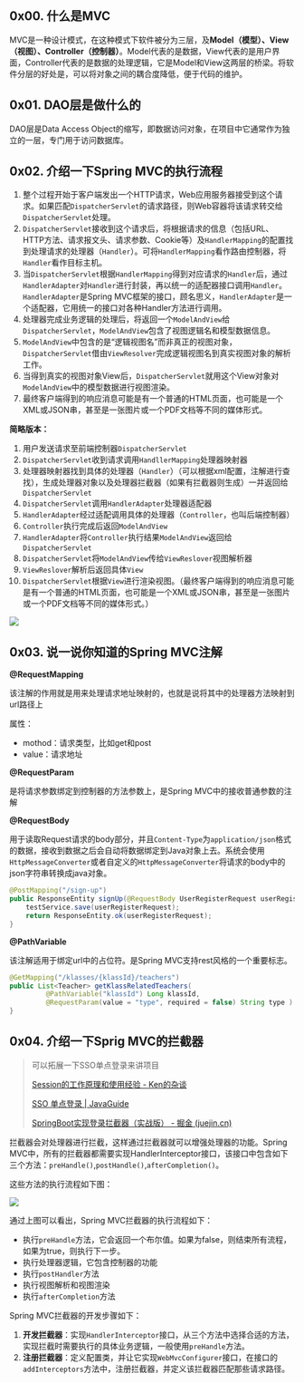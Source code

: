 ## 0x00. 什么是MVC

MVC是一种设计模式，在这种模式下软件被分为三层，及**Model（模型）、View（视图）、Controller（控制器）**。Model代表的是数据，View代表的是用户界面，Controller代表的是数据的处理逻辑，它是Model和View这两层的桥梁。将软件分层的好处是，可以将对象之间的耦合度降低，便于代码的维护。

## 0x01. DAO层是做什么的

DAO层是Data Access Object的缩写，即数据访问对象，在项目中它通常作为独立的一层，专门用于访问数据库。

## 0x02. 介绍一下Spring MVC的执行流程

1. 整个过程开始于客户端发出一个HTTP请求，Web应用服务器接受到这个请求。如果匹配`DispatcherServlet`的请求路径，则Web容器将该请求转交给`DispatcherServlet`处理。
2. `DispatcherServlet`接收到这个请求后，将根据请求的信息（包括URL、HTTP方法、请求报文头、请求参数、Cookie等）及`HandlerMapping`的配置找到处理请求的处理器（`Handler`）。可将`HandlerMapping`看作路由控制器，将`Handler`看作目标主机。
3. 当`DispatcherServlet`根据`HandlerMapping`得到对应请求的`Handler`后，通过`HandlerAdapter`对`Handler`进行封装，再以统一的适配器接口调用`Handler`。`HandlerAdapter`是Spring MVC框架的接口，顾名思义，`HandlerAdapter`是一个适配器，它用统一的接口对各种Handler方法进行调用。
4. 处理器完成业务逻辑的处理后，将返回一个`ModelAndView`给`DispatcherServlet`，`ModelAndView`包含了视图逻辑名和模型数据信息。
5. `ModelAndView`中包含的是“逻辑视图名”而非真正的视图对象，`DispatcherServlet`借由`ViewResolver`完成逻辑视图名到真实视图对象的解析工作。
6. 当得到真实的视图对象View后，`DispatcherServlet`就用这个View对象对`ModelAndView`中的模型数据进行视图渲染。
7. 最终客户端得到的响应消息可能是有一个普通的HTML页面，也可能是一个XML或JSON串，甚至是一张图片或一个PDF文档等不同的媒体形式。

**简略版本：**

1. 用户发送请求至前端控制器`DispatcherServlet`
2. `DispatcherServlet`收到请求调用`HandllerMapping`处理器映射器
3. 处理器映射器找到具体的处理器（`Handler`）（可以根据xml配置，注解进行查找），生成处理器对象以及处理器拦截器（如果有拦截器则生成）一并返回给`DispatcherServlet`
4. `DispatcherServlet`调用`HandlerAdapter`处理器适配器
5. `HandlerAdapter`经过适配调用具体的处理器（`Controller`，也叫后端控制器）
6. `Controller`执行完成后返回`ModelAndView`
7. `HandlerAdapter`将`Controller`执行结果`ModelAndView`返回给`DispatcherServlet`
8. `DispatcherServlet`将`ModelAndView`传给`ViewReslover`视图解析器
9. `ViewReslover`解析后返回具体`View`
10. `DispatcherServlet`根据`View`进行渲染视图。（最终客户端得到的响应消息可能是有一个普通的HTML页面，也可能是一个XML或JSON串，甚至是一张图片或一个PDF文档等不同的媒体形式。）

![](https://vingkin-1304361015.cos.ap-shanghai.myqcloud.com/interview/SpringMVC%E6%89%A7%E8%A1%8C%E6%B5%81%E7%A8%8B.png)

## 0x03. 说一说你知道的Spring MVC注解

**@RequestMapping**

该注解的作用就是用来处理请求地址映射的，也就是说将其中的处理器方法映射到url路径上

属性：

* mothod：请求类型，比如get和post
* value：请求地址

**@RequestParam**

是将请求参数绑定到控制器的方法参数上，是Spring MVC中的接收普通参数的注解

**@RequestBody**

用于读取Request请求的body部分，并且`Content-Type`为`application/json`格式的数据，接收到数据之后会自动将数据绑定到Java对象上去。系统会使用`HttpMessageConverter`或者自定义的`HttpMessageConverter`将请求的body中的json字符串转换成java对象。

```java
@PostMapping("/sign-up")
public ResponseEntity signUp(@RequestBody UserRegisterRequest userRegisterRequest) {
    testService.save(userRegisterRequest);
    return ResponseEntity.ok(userRegisterRequest);
}
```

**@PathVariable**

该注解适用于绑定url中的占位符。是Spring MVC支持rest风格的一个重要标志。

```java
@GetMapping("/klasses/{klassId}/teachers")
public List<Teacher> getKlassRelatedTeachers(
         @PathVariable("klassId") Long klassId,
         @RequestParam(value = "type", required = false) String type ) {
}
```

## 0x04. 介绍一下Sprig MVC的拦截器

> 可以拓展一下SSO单点登录来讲项目
>
> [Session的工作原理和使用经验 - Ken的杂谈](https://ken.io/note/session-principle-skill)
>
> [SSO 单点登录 | JavaGuide](https://javaguide.cn/system-design/security/sso-intro.html)
>
> [SpringBoot实现登录拦截器（实战版） - 掘金 (juejin.cn)](https://juejin.cn/post/6975413007715139621)

拦截器会对处理器进行拦截，这样通过拦截器就可以增强处理器的功能。Spring MVC中，所有的拦截器都需要实现HandlerInterceptor接口，该接口中包含如下三个方法：`preHandle()`,`postHandle()`,`afterCompletion()`。

这些方法的执行流程如下图：

![](https://vingkin-1304361015.cos.ap-shanghai.myqcloud.com/interview/31C010B3F63CB1CC1ADC5481E9E77BDB.png)

通过上图可以看出，Spring MVC拦截器的执行流程如下：

* 执行`preHandle`方法，它会返回一个布尔值。如果为false，则结束所有流程，如果为true，则执行下一步。
* 执行处理器逻辑，它包含控制器的功能
* 执行`postHandler`方法
* 执行视图解析和视图渲染
* 执行`afterCompletion`方法

Spring MVC拦截器的开发步骤如下：

1. **开发拦截器**：实现`HandlerInterceptor`接口，从三个方法中选择合适的方法，实现拦截时需要执行的具体业务逻辑，一般使用`preHandle`方法。
2. **注册拦截器**：定义配置类，并让它实现`WebMvcConfigurer`接口，在接口的`addInterceptors`方法中，注册拦截器，并定义该拦截器匹配那些请求路径。

